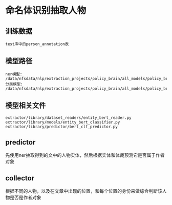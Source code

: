 # 命名体识别抽取人物

## 训练数据
```
test库中的person_annotation表
```

## 模型路径
```
ner模型: /data/nfsdata/nlp/extraction_projects/policy_brain/all_models/policy_brain/policy_brain_ner/new_org/
分类模型: /data/nfsdata/nlp/extraction_projects/policy_brain/all_models/policy_brain/extract_entity/org_classify_model
```

## 模型相关文件
```
extractor/library/dataset_readers/entity_bert_reader.py
extractor/library/models/entity_bert_classifier.py
extractor/library/predictor/bert_clf_predictor.py
```


## predictor
先使用ner抽取得到的文中的人物实体，然后根据实体和体裁预测它是否属于作者对象

## collector
根据不同的人物，以及在文章中出现的位置，和每个位置的身份来做综合判断该人物是否是作者对象
